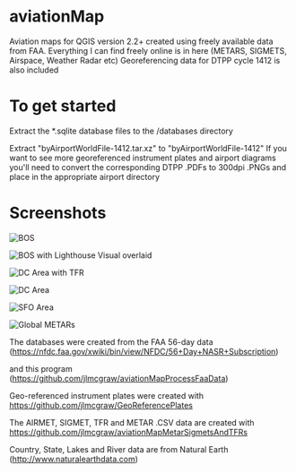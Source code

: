 ﻿aviationMap
============

Aviation maps for QGIS version 2.2+ created using freely available data from FAA.
Everything I can find freely online is in here (METARS, SIGMETS, Airspace, Weather Radar etc)
Georeferencing data for DTPP cycle 1412 is also included

To get started
==============
Extract the *.sqlite database files to the /databases directory

Extract "byAirportWorldFile-1412.tar.xz" to "byAirportWorldFile-1412"
    If you want to see more georeferenced instrument plates and airport diagrams you'll need to convert the corresponding DTPP .PDFs to 300dpi .PNGs and place in the appropriate airport directory
    
Screenshots    
===========
![BOS](https://raw.github.com/jlmcgraw/aviationMap/master/screenshots/BOS.png)

![BOS with Lighthouse Visual overlaid](https://raw.github.com/jlmcgraw/aviationMap/master/screenshots/BOS%20with%20Lighthouse%20Visual%20overlaid.png)

![DC Area with TFR](https://raw.github.com/jlmcgraw/aviationMap/master/screenshots/DC%20Area%20with%20TFR.png)

![DC Area](https://raw.github.com/jlmcgraw/aviationMap/master/screenshots/DC%20Area.png)

![SFO Area](https://raw.github.com/jlmcgraw/aviationMap/master/screenshots/SFO.png)

![Global METARs](https://raw.github.com/jlmcgraw/aviationMap/master/screenshots/METARs.png)

The databases were created from the FAA 56-day data <br>
	(https://nfdc.faa.gov/xwiki/bin/view/NFDC/56+Day+NASR+Subscription)

and this program<br>
	(https://github.com/jlmcgraw/aviationMapProcessFaaData)

Geo-referenced instrument plates were created with<br>
    https://github.com/jlmcgraw/GeoReferencePlates

The AIRMET, SIGMET, TFR and METAR .CSV data are created with<br>
    https://github.com/jlmcgraw/aviationMapMetarSigmetsAndTFRs

Country, State, Lakes and River data are from Natural Earth<br>
 	(http://www.naturalearthdata.com)


